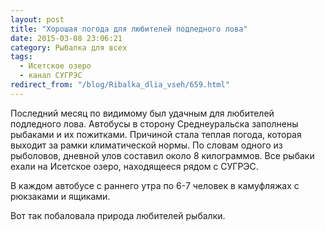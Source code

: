 ```yaml
---
layout: post
title: "Хорошая погода для любителей подледного лова"
date: 2015-03-08 23:06:21
category: Рыбалка для всех
tags:
  - Исетское озеро
  - канал СУГРЭС
redirect_from: "/blog/Ribalka_dlia_vseh/659.html"
---
```

Последний месяц по видимому был удачным для любителей подледного лова.
Автобусы в сторону Среднеуральска заполнены рыбаками и их пожитками.
Причиной стала теплая погода, которая выходит за рамки климатической
нормы. По словам одного из рыболовов, дневной улов составил около 8
килограммов. Все рыбаки ехали на Исетское озеро, находящееся рядом с
СУГРЭС.

В каждом автобусе с раннего утра по 6-7 человек в камуфляжах с рюкзаками
и ящиками.

Вот так побаловала природа любителей рыбалки.

